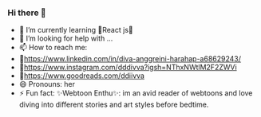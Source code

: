 ### Hi there 👋

<!--
**divaaharahap/divaaharahap** is a ✨ _special_ ✨ repository because its `README.md` (this file) appears on your GitHub profile.

Here are some ideas to get you started:
-->
- 🌱 I’m currently learning 🌟React js🌟
- 🤔 I’m looking for help with ...
- 📫 How to reach me:
-   🔗https://www.linkedin.com/in/diva-anggreini-harahap-a68629243/
-   🔗https://www.instagram.com/dddivva?igsh=NThxNWtlM2F2ZWVi
-   🔗https://www.goodreads.com/ddiivva
- 😄 Pronouns: her
- ⚡ Fun fact: ✨Webtoon Enthu✨: im an avid reader of webtoons and love diving into different stories and art styles before bedtime.

